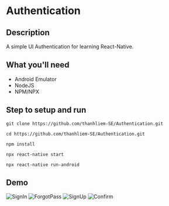 # Authentication
## Description
A simple UI Authentication for learning React-Native.

## What you'll need
* Android Emulator
* NodeJS
* NPM/NPX

## Step to setup and run
```
git clone https://github.com/thanhliem-SE/Authentication.git
```
```
cd https://github.com/thanhliem-SE/Authentication.git
```
```
npm install
```
```
npx react-native start
```
```
npx react-native run-android
```

## Demo 
![SignIn](https://user-images.githubusercontent.com/62129407/147947636-15aaa8c3-b74c-4364-a0c6-cd37894c05de.PNG)
![ForgotPass](https://user-images.githubusercontent.com/62129407/147947662-740afcd0-3b79-4860-9c4f-07411ed76cbc.PNG)
![SignUp](https://user-images.githubusercontent.com/62129407/147947678-52e310cf-57e3-48f2-b292-0465061468bc.PNG)
![Confirm](https://user-images.githubusercontent.com/62129407/147947691-528002f1-c931-48c0-a712-bbe63380a670.PNG)
